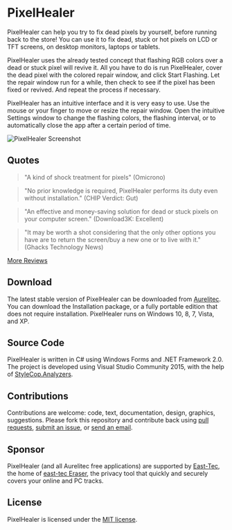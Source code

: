 # PixelHealer
PixelHealer can help you try to fix dead pixels by yourself, before running back to the store! You can use it to fix dead, stuck or 
hot pixels on LCD or TFT screens, on desktop monitors, laptops or tablets.

PixelHealer uses the already tested concept that flashing
RGB colors over a dead or stuck pixel will revive it. All you have to do is run PixelHealer, cover the dead pixel with the colored
repair window, and click Start Flashing. Let the repair window run for a while, then check to see if the pixel has been fixed
or revived. And repeat the process if necessary. 

PixelHealer has an intuitive interface and it is very easy to use. Use the mouse or your finger to move or resize the repair window.
Open the intuitive Settings window to change the flashing colors, the flashing interval, or to automatically close the app after a
certain period of time.

![PixelHealer Screenshot](https://cloud.githubusercontent.com/assets/19592808/15582858/b9babd06-237b-11e6-9fd2-96d2d1830b0c.png)

## Quotes

> "A kind of shock treatment for pixels" (Omicrono)

> "No prior knowledge is required, PixelHealer performs its duty even without installation." (CHIP Verdict: Gut)

> "An effective and money-saving solution for dead or stuck pixels on your computer screen." (Download3K: Excellent)

> "It may be worth a shot considering that the only other options you have are to return the screen/buy a new one or to live with it." (Ghacks Technology News)

[More Reviews](https://www.aurelitec.com/pixelhealer/windows/reviews/)

## Download

The latest stable version of PixelHealer can be downloaded from [Aurelitec](https://www.aurelitec.com/pixelhealer/windows/download/). You can download the Installation package, or a fully portable edition that does not require installation. PixelHealer runs on Windows 10, 8, 7, Vista, and XP.

## Source Code

PixelHealer is written in C# using Windows Forms and .NET Framework 2.0. The project is developed using Visual Studio Community 2015, with the help of [StyleCop.Analyzers](https://github.com/DotNetAnalyzers/StyleCopAnalyzers).

## Contributions

Contributions are welcome: code, text, documentation, design, graphics, suggestions. Please fork this repository and contribute back using [pull requests](https://github.com/aurelitec/pixelhealer-windows/pulls), [submit an issue](https://github.com/aurelitec/pixelhealer-windows/issues), or [send an email](https://www.aurelitec.com/support/).

## Sponsor

PixelHealer (and all Aurelitec free applications) are supported by [East-Tec](https://www.east-tec.com), the home of [east-tec Eraser](https://www.east-tec.com/eraser/), the privacy tool that quickly and securely covers your online and PC tracks.

## License

PixelHealer is licensed under the [MIT license](LICENSE).
